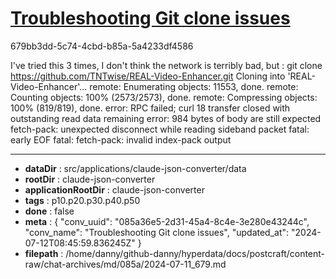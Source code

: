 # [Troubleshooting Git clone issues](https://claude.ai/chat/085a36e5-2d31-45a4-8c4e-3e280e43244c)

679bb3dd-5c74-4cbd-b85a-5a4233df4586

I've tried this 3 times, I don't think the network is terribly bad, but :
git clone https://github.com/TNTwise/REAL-Video-Enhancer.git
Cloning into 'REAL-Video-Enhancer'...
remote: Enumerating objects: 11553, done.
remote: Counting objects: 100% (2573/2573), done.
remote: Compressing objects: 100% (819/819), done.
error: RPC failed; curl 18 transfer closed with outstanding read data remaining
error: 984 bytes of body are still expected
fetch-pack: unexpected disconnect while reading sideband packet
fatal: early EOF
fatal: fetch-pack: invalid index-pack output

---

* **dataDir** : src/applications/claude-json-converter/data
* **rootDir** : claude-json-converter
* **applicationRootDir** : claude-json-converter
* **tags** : p10.p20.p30.p40.p50
* **done** : false
* **meta** : {
  "conv_uuid": "085a36e5-2d31-45a4-8c4e-3e280e43244c",
  "conv_name": "Troubleshooting Git clone issues",
  "updated_at": "2024-07-12T08:45:59.836245Z"
}
* **filepath** : /home/danny/github-danny/hyperdata/docs/postcraft/content-raw/chat-archives/md/085a/2024-07-11_679.md